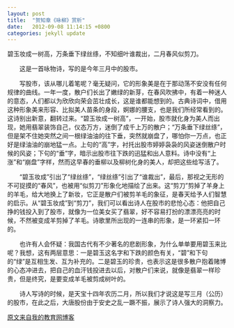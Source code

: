 ```yaml
---
layout: post
title:  "贺知章《咏柳》赏析"
date:   2012-09-08 11:14:15 +0800
categories: jekyll update
---
```

碧玉妆成一树高，万条垂下绿丝绦，不知细叶谁裁出，二月春风似剪刀。

　　这是一首咏物诗，写的是今年三月中的股市。

　　写股市，该从哪儿着笔呢？毫无疑问，它的形象美是在于那动荡不安没有任何规律的曲线。一年一度，散户们长出了嫩绿的新芽，在春风吹拂中，有着一种迷人的意态，人们都以为欣欣向荣会茁壮成长，这是谁都能想到的。古典诗词中，借用这种形象美来形容、比拟美人苗条的身段，婀娜的腰支，也是我们所经常看到的。这诗别出新意，翻转过来。“碧玉妆成一树高”，一开始，股市就化身为美人而出现，她用翡翠装饰自己，仪态万方，迷倒了成千上万的散户；“万条垂下绿丝绦”，但是架不住她突然之间一根绿油油的往下垂，突然就崩盘了，哪怕你一万点，也正好是绿油油的崩地猛一点。上句的“高”字，衬托出股市婷婷袅袅的风姿迷倒散户时候的风姿；下句的“垂”字，暗示出股市往下跌的迅猛和出人意料。诗中没有“上涨”和“崩盘”字样，然而这早春的垂柳以及柳树化身的美人，却把这些给写活了。

　　“碧玉妆成”引出了“绿丝绦”，“绿丝绦”引出了“谁裁出”，最后，那视之无形的不可捉摸的“春风”，也被用“似剪刀”形象化地描绘了出来。这“剪刀”剪掉了羊身上的羊毛，给大地换上了新妆，它正是散户们被剪羊毛的象征，是春天给予人们智慧的启示。从“碧玉妆成”到“剪刀”，我们可以看出诗人在股市的悲怆心态：他把自己挣的钱投入到了股市，就像为一位美女买了翡翠，好不容易打扮的漂漂亮亮的时候，不然被变成羊剪掉了羊毛。诗歌里所出现的一连串的形象，是一环紧扣一环的。

　　也许有人会怀疑：我国古代有不少著名的悲剧形象，为什么单单要用碧玉来比呢？我想，这有两层意思：一是碧玉这名字和下跌的颜色有关，“碧”和下句的“绿”是互相生发、互为补充的。二是碧玉的珍贵，也表示这是很多散户抱着赌博的心态冲进去，把自己的血汗钱投进去以后，对散户们来说，就像是翡翠一样珍贵，但是终究，是要变成羊毛被剪成树叶的。

　　诗人写诗的时候，是天宝十四年农历二月，所以我们才说这是写三月（公历）的股市，在此之后，大唐股份由于安史之乱一蹶不振，展示了诗人强大的洞察力。

[原文来自我的教育网博客][原文来自我的教育网博客]

[原文来自我的教育网博客]:http://teacher.edu.cn/pc/article/201209/555756.html
